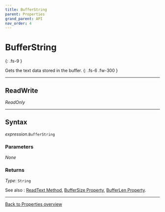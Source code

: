 ```yaml
---
title: BufferString
parent: Properties
grand_parent: API
nav_order: 4
---
```


# BufferString
{: .fs-9 }

Gets the text data stored in the buffer.
{: .fs-6 .fw-300 }

---

## ReadWrite

_ReadOnly_

---

## Syntax

*expression*.`BufferString`

### Parameters

_None_

### Returns

*Type*: `String`

See also
: [ReadText Method](https://ws-garcia.github.io/ECPTextStream/api/methods/readtext.html), [BufferSize Property](https://ws-garcia.github.io/ECPTextStream/api/properties/buffersize.html), [BufferLen Property](https://ws-garcia.github.io/ECPTextStream/api/properties/bufferlen.html).

---

[Back to Properties overview](https://ws-garcia.github.io/ECPTextStream/api/properties/)
